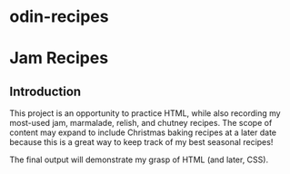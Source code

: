 # odin-recipes
 <h1>Jam Recipes</h1>

<h2>Introduction</h2>
This project is an opportunity to practice HTML, while also recording my most-used jam, marmalade, relish, and chutney recipes. The scope of content may expand to include Christmas baking recipes at a later date because this is a great way to keep track of my best seasonal recipes!

The final output will demonstrate my grasp of HTML (and later, CSS).